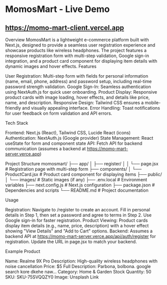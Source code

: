 # MomosMart - Live Demo

## https://momo-mart-client.vercel.app

Overview
MomosMart is a lightweight e-commerce platform built with Next.js, designed to provide a seamless user registration experience and showcase products like wireless headphones. The project features a responsive registration form with multi-step validation, Google sign-in integration, and a product card component for displaying item details with dynamic images and hover effects.
Features

User Registration: Multi-step form with fields for personal information (name, email, phone, address) and password setup, including real-time password strength validation.
Google Sign-In: Seamless authentication using NextAuth.js for quick user onboarding.
Product Display: Responsive product cards with image loading, hover effects, and details like price, name, and description.
Responsive Design: Tailwind CSS ensures a mobile-friendly and visually appealing interface.
Error Handling: Toast notifications for user feedback on form validation and API errors.

Tech Stack

Frontend: Next.js (React), Tailwind CSS, Lucide React (icons)
Authentication: NextAuth.js (Google provider)
State Management: React useState for form and component state
API: Fetch API for backend communication (assumes a backend at https://momo-mart-server.verce.app)

Project Structure
momosmart/
├── app/
│ ├── register/
│ │ └── page.jsx # Registration page with multi-step form
├── components/
│ └── ProductCard.jsx # Product card component for displaying items
├── public/
│ └── images/ # Static images (if any)
├── .env.local # Environment variables
├── next.config.js # Next.js configuration
├── package.json # Dependencies and scripts
└── README.md # Project documentation

Usage

Registration: Navigate to /register to create an account. Fill in personal details in Step 1, then set a password and agree to terms in Step 2. Use Google sign-in for faster registration.
Product Viewing: Product cards display item details (e.g., name, price, description) with a hover effect showing "View Details" and "Add to Cart" options.
Backend: Assumes a backend API at https://momo-mart-server.verce.app/api/auth/register for registration. Update the URL in page.jsx to match your backend.

Example Product

Name: Realme 9X Pro
Description: High-quality wireless headphones with noise cancellation
Price: $5
Full Description: Parbona, bolbona. google search kore dkehe naw...
Category: Home & Garden
Stock Quantity: 50
SKU: SKU-75SVQQZY0
Image: Unsplash Link

